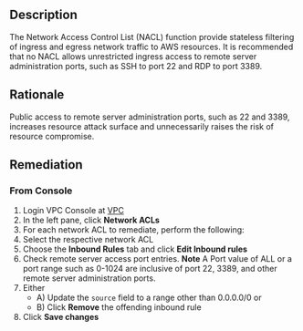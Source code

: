## Description

The Network Access Control List (NACL) function provide stateless filtering of ingress and egress network traffic to AWS resources. It is recommended that no NACL allows unrestricted ingress access to remote server administration ports, such as SSH to port 22
and RDP to port 3389.

## Rationale

Public access to remote server administration ports, such as 22 and 3389, increases resource attack surface and unnecessarily raises the risk of resource compromise.

## Remediation

### From Console

1. Login VPC Console at [VPC](https://console.aws.amazon.com/vpc/home)
2. In the left pane, click **Network ACLs**
3. For each network ACL to remediate, perform the following:
4. Select the respective network ACL
5. Choose the **Inbound Rules** tab and click **Edit Inbound rules**
6. Check remote server access port entries. **Note** A Port value of ALL or a port range such as 0-1024 are inclusive of port 22, 3389, and other remote server administration ports.
7. Either
    - A) Update the `source` field to a range other than 0.0.0.0/0 or
    - B) Click **Remove** the offending inbound rule
8. Click **Save changes**

